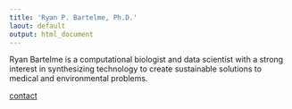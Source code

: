 ```yaml
---
title: 'Ryan P. Bartelme, Ph.D.'
laout: default
output: html_document
---
```





Ryan Bartelme is a computational biologist and data scientist with a strong interest in synthesizing technology to create sustainable solutions to medical and environmental problems. 

[contact](https://rbartelme.github.io/contact.html)